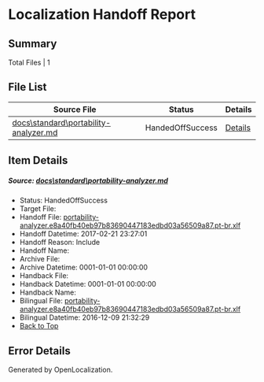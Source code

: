 # <a name='report-top'></a> Localization Handoff Report

## Summary
 Total Files | 1

## File List
 Source File | Status | Details 
 ----------- | ------ | ------- 
 [docs\standard\portability-analyzer.md](https://github.com/dotnet/docs/blob/2dcfc9e725a9776e810f23a505e2c6fb157161c4/docs/standard/portability-analyzer.md) | HandedOffSuccess | [Details](#dd14dc23b14e45569f0fdb9a37954b34c4e654d13475)

## Item Details
##### <a name='dd14dc23b14e45569f0fdb9a37954b34c4e654d13475'></a> Source: [docs\standard\portability-analyzer.md](https://github.com/dotnet/docs/blob/2dcfc9e725a9776e810f23a505e2c6fb157161c4/docs/standard/portability-analyzer.md)
* Status: HandedOffSuccess
* Target File: 
* Handoff File: [portability-analyzer.e8a40fb40eb97b83690447183edbd03a56509a87.pt-br.xlf](https://github.com/dotnet/docs.handoff/blob/bec42ff559dbaef484adbcb5388646022f48c906/ol-handoff/dotnet/docs.pt-br/master/dotnet-core/portability-analyzer.e8a40fb40eb97b83690447183edbd03a56509a87.pt-br.xlf)
* Handoff Datetime: 2017-02-21 23:27:01
* Handoff Reason: Include
* Handoff Name: 
* Archive File: 
* Archive Datetime: 0001-01-01 00:00:00
* Handback File: 
* Handback Datetime: 0001-01-01 00:00:00
* Handback Name: 
* Bilingual File: [portability-analyzer.e8a40fb40eb97b83690447183edbd03a56509a87.pt-br.xlf](https://github.com/dotnet/docs.handback/blob/1a4d799b9c73dbc652886f89514739459dc5a9d4/ol-handback/dotnet/docs.pt-br/master/ht-p2/portability-analyzer.e8a40fb40eb97b83690447183edbd03a56509a87.pt-br.xlf)
* Bilingual Datetime: 2016-12-09 21:32:29
* [Back to Top](#report-top)


## Error Details

Generated by OpenLocalization.
